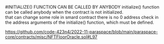 #INITIALIZE() FUNCTION CAN BE CALLED BY ANYBODY 
initialize() function can be called anybody when the contract is not initialized.  
that can change some role in smard contract 
there is no 0 address check in the address arguments of the initialize() function, which must be defined.

https://github.com/code-423n4/2022-11-paraspace/blob/main/paraspace-core/contracts/misc/NFTFloorOracle.sol#L97 
